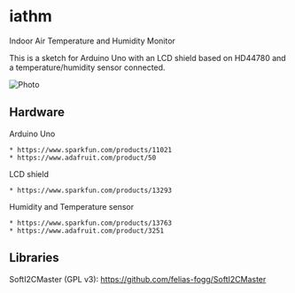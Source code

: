 # iathm
Indoor Air Temperature and Humidity Monitor

This is a sketch for Arduino Uno with
an LCD shield based on HD44780
and a temperature/humidity sensor connected.

![Photo](https://altimeter.info/images/iathm.png)

## Hardware

  Arduino Uno

    * https://www.sparkfun.com/products/11021
    * https://www.adafruit.com/product/50

  LCD shield

    * https://www.sparkfun.com/products/13293

  Humidity and Temperature sensor

    * https://www.sparkfun.com/products/13763
    * https://www.adafruit.com/product/3251

## Libraries

  SoftI2CMaster (GPL v3): https://github.com/felias-fogg/SoftI2CMaster

